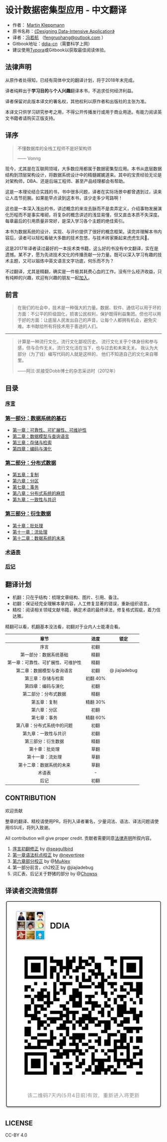 # 设计数据密集型应用 - 中文翻译 

- 作者： [Martin Kleppmann](https://martin.kleppmann.com)
- 原书名称：[《Designing Data-Intensive Application》](http://shop.oreilly.com/product/0636920032175.do)
- 译者：[冯若航]( http://vonng.com/about) （fengruohang@outlook.com ）
- Gitbook地址：[ddia-cn](https://www.gitbook.com/book/vonng/ddia-cn)（需要科学上网）
- 建议使用[Typora](https://www.typora.io)或Gitbook以获取最佳阅读体验。



## 法律声明

从原作者处得知，已经有简体中文的翻译计划，将于2018年末完成。

译者纯粹出于**学习目的**与**个人兴趣**翻译本书，不追求任何经济利益。

译者保留对此版本译文的署名权，其他权利以原作者和出版社的主张为准。

本译文只供学习研究参考之用，不得公开传播发行或用于商业用途。有能力阅读英文书籍者请购买正版支持。



## 译序

> 不懂数据库的全栈工程师不是好架构师
>
> —— Vonng

现今，尤其是在互联网领域，大多数应用都属于数据密集型应用。本书从底层数据结构到顶层架构设计，将数据系统设计中的精髓娓娓道来。其中的宝贵经验无论是对架构师，DBA、还是后端工程师、甚至产品经理都会有帮助。

这是一本理论结合实践的书，书中很多问题，译者在实际场景中都曾遇到过，读来让人击节扼腕。如果能早点读到这本书，该少走多少弯路啊！

这也是一本深入浅出的书，讲述概念的来龙去脉而不是卖弄定义，介绍事物发展演化历程而不是事实堆砌，将复杂的概念讲述的浅显易懂，但又直击本质不失深度。每章最后的引用质量非常好，是深入学习各个主题的绝佳索引。

本书为数据系统的设计、实现、与评价提供了很好的概念框架。读完并理解本书内容后，读者可以轻松看破大多数的技术忽悠，与技术砖家撕起来虎虎生风🤣。

这是2017年译者读过最好的一本技术类书籍，这么好的书没有中文翻译，实在是遗憾。某不才，愿为先进技术文化的传播贡献一分力量。既可以深入学习有趣的技术主题，又可以锻炼中英文语言文字功底，何乐而不为？

不过翻译，尤其是精翻，确实是一件极其耗费心血的工作。没有什么经济收益，只有纯粹的兴趣，欢迎有兴趣的朋友一起[加入](https://github.com/Vonng/ddia)。



## 前言

> 在我们的社会中，技术是一种强大的力量。数据、软件、通信可以用于坏的方面：不公平的阶级固化，损害公民权利，保护既得利益集团。但也可以用于好的方面：让底层人民发出自己的声音，让每个人都拥有机会，避免灾难。本书献给所有将技术用于善途的人们。

---------

> ​计算是一种流行文化，流行文化鄙视历史。 流行文化关乎个体身份和参与感，但与合作无关。流行文化活在当下，也与过去和未来无关。 我认为大部分（为了钱）编写代码的人就是这样的， 他们不知道自己的文化来自哪里。                         
>
>  ——阿兰·凯接受Dobb博士的杂志采访时（2012年）



## 目录

### [序言](preface.md)

### [第一部分：数据系统的基石](part-i.md)

* [第一章：可靠性、可扩展性、可维护性](ch1.md) 
* [第二章：数据模型与查询语言](ch2.md)
* [第三章：存储与检索](ch3.md) 
* [第四章：编码与演化](ch4.md)

### [第二部分：分布式数据](part-ii.md)

* [第五章：复制](ch5.md) 
* [第六章：分区](ch6.md) 
* [第七章：事务](ch7.md) 
* [第八章：分布式系统的麻烦](ch8.md) 
* [第九章：一致性与共识](ch9.md) 

### [第三部分：衍生数据](part-iii.md)

* [第十章：批处理](ch10.md) 
* [第十一章：流处理](ch11.md) 
* [第十二章：数据系统的未来](ch12.md) 

### [术语表](glossary.md)

### [后记](colophon.md)



## 翻译计划

* 机翻：只在乎结构：梳理文章结构、图片、引用、备注。
* 初翻：保证经完全理解本章内容，人工修复显著的错误，重新组织语言。
* 精校：阅读相关领域文献书籍，确定术语的最终译法，修复格式瑕疵，着力信达雅。

精翻可以看，机翻基本没法看，初翻对于业内人士能凑合看。

|                章节                |   进度   |     锁定      |
| :--------------------------------: | :------: | :-----------: |
|                序言                |   初翻   |               |
|       第一部分：数据系统基础       |   精翻   |               |
| 第一章：可靠性、可扩展性、可维护性 |   精翻   |               |
|     第二章：数据模型与查询语言     |   初翻   | @ jiajiadebug |
|         第三章：存储与检索         | 初翻 40% |               |
|         第四章：编码与演化         |   初翻   |               |
|        第二部分：分布式数据        |   精翻   |               |
|            第五章：复制            | 精翻 30% |               |
|            第六章：分区            |   初翻   |               |
|            第七章：事务            | 精翻 60% |               |
|     第八章：分布式系统中的问题     |   初翻   |               |
|        第九章：一致性与共识        |   初翻   |               |
|         第三部分：衍生数据         |   精翻   |               |
|           第十章：批处理           |   草翻   |               |
|          第十一章：流处理          |   草翻   |               |
|      第十二章：数据系统的未来      |   草翻   |               |
|               术语表               |    -     |               |
|                后记                |   初翻   |               |



## CONTRIBUTION

欢迎贡献

整章的翻译、精校请使用PR，将列入译者署名，少量词法、语法、译法问题请使用ISSUE，将列入致谢。

All contribution will give proper credit. 贡献者需要同意[法律声明](#法律声明)所叙内容。

1. [序言初翻修正](https://github.com/Vonng/ddia/commit/afb5edab55c62ed23474149f229677e3b42dfc2c) by [@seagullbird](https://github.com/Vonng/ddia/commits?author=seagullbird)
2. [第一章语法标点校正](https://github.com/Vonng/ddia/commit/973b12cd8f8fcdf4852f1eb1649ddd9d187e3644) by [@nevertiree](https://github.com/Vonng/ddia/commits?author=nevertiree)
3. [第六章部分校正](https://github.com/Vonng/ddia/commit/d4eb0852c0ec1e93c8aacc496c80b915bb1e6d48) by @[MuAlex](https://github.com/Vonng/ddia/commits?author=MuAlex) 
4. 第一部分前言，ch2校正 by @jiajiadebug
5. 词汇表、后记关于野猪的部分 by @[Chowss](https://github.com/Vonng/ddia/commits?author=Chowss)



## 译读者交流微信群

![](img/ddia-wexin.JPG)



## LICENSE

CC-BY 4.0
